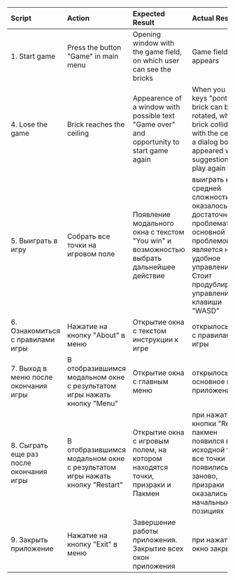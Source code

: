 |Script|Action|Expected Result|Actual Result| Mark|
|:---|:---|:---|:---|:---|
|1. Start game|Press the button "Game" in main menu|Opening window with the game field, on which user can see the bricks| Game field appears| executed|
|4. Lose the game|Brick reaches the ceiling|Appearence of a window with possible text "Game over" and opportunity to start game again|When you press keys "ponter" brick can be rotated, when a brick collided with the ceiling, a dialog box appeared with a suggestion to play again | executed |
|5. Выиграть в игру|Собрать все точки на игровом поле|Появление модального окна с текстом "You win" и возможностью выбрать дальнейшее действие|выиграть на средней сложности оказалось достаточно проблематично, основной проблемой является не удобное управление. Стоит продублировать управление на клавиши "WASD" |частично выполнено |
|6. Ознакомиться с правилами игры|Нажатие на кнопку "About" в меню|Открытие окна с текстом инструкции к игре| открылось окно с правилами игры |выполнено |
|7. Выход в меню после окончания игры|В отобразившимся модальном окне с результатом игры нажать кнопку "Menu"|Открытие окна с главным меню|открылось основное меню приложения |выполнено |
|8. Сыграть еще раз после окончания игры|В отобразившимся модальном окне с результатом игры нажать кнопку "Restart"|Открытие окна с игровым полем, на котором находятся точки, призраки и Пакмен|при нажатии кнопки "Restart" пакмен появился в исходной точке, все точки появились заново, призраки оказались на начальных позициях |выполнено |
|9. Закрыть приложение|Нажатие на кнопку "Exit" в меню|Завершение работы приложения. Закрытие всех окон приложения|при нажатии, окно закрылось |выполнено |
